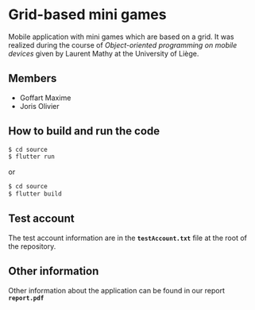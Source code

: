 # Grid-based mini games

Mobile application with mini games which are based on a grid. It was realized during the course of *Object-oriented programming on mobile devices* given by Laurent Mathy at the University of Liège.

## Members
- Goffart Maxime
- Joris Olivier

## How to build and run the code

```bash
$ cd source
$ flutter run
```
or 
```bash
$ cd source
$ flutter build
```

## Test account

The test account information are in the **`testAccount.txt`** file at the
root of the repository.

## Other information

Other information about the application can be found in our report **`report.pdf`**

